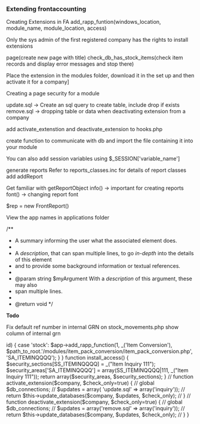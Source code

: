 ### Extending frontaccounting

Creating Extensions in FA
add_rapp_funtion(windows_location, module_name, module_location, access)

Only the sys admin of the first registered company has the rights to install extensions

page(create new page with title)
check_db_has_stock_items(check item records and display error messages and stop there)

Place the extension in the modules folder, download it in the set up and then activate it for a company]

Creating a page security for a module

update.sql -> Create an sql query to create table, include drop if exists
remove.sql -> dropping table or data when deactivating extension from a company

add activate_extenstion and deactivate_extension to hooks.php

create function to communicate with db and import the file containing it into your module

You can also add session variables using $_SESSION['variable_name']

generate reports
Refer to reports_classes.inc for details of report classes add addReport

Get familiar with getReportObject
info() -> important for creating reports
font() -> changing report font

$rep = new FrontReport()

View the app names in applications folder




/**
  * A summary informing the user what the associated element does.
  *
  * A *description*, that can span multiple lines, to go _in-depth_ into the details of this element
  * and to provide some background information or textual references.
  *
  * @param string $myArgument With a *description* of this argument, these may also
  *    span multiple lines.
  *
  * @return void
  */


  **Todo**

  Fix default ref number in internal GRN
  on stock_movements.php show column of internal grn




  <?php
define ('SS_ITEMINQQQQ', 120<<8);

class hooks_item_pack_conversion extends hooks {
	var $module_name = 'item_pack_conversion';

	/*
		Install additonal menu options provided by module
	*/
	function install_options($app) {
		global $path_to_root;

		switch($app->id) {
			case 'stock':
				$app->add_rapp_function(1, _('Item Conversion'),
					$path_to_root.'/modules/item_pack_conversion/item_pack_conversion.php', 'SA_ITEMINQQQQ');
		}
	}

	function install_access()
	{
		$security_sections[SS_ITEMINQQQQ] =	_("Item Inquiry 111");

		$security_areas['SA_ITEMINQQQQ'] = array(SS_ITEMINQQQQ|111, _("Item Inquiry 111"));

		return array($security_areas, $security_sections);
	}


    // function activate_extension($company, $check_only=true) {
    //     global $db_connections;

    //     $updates = array( 'update.sql' => array('inquiry'));

    //     return $this->update_databases($company, $updates, $check_only);
    // }

    // function deactivate_extension($company, $check_only=true) {
    //     global $db_connections;

    //     $updates = array('remove.sql' => array('inquiry'));

    //     return $this->update_databases($company, $updates, $check_only);
    // }


}
